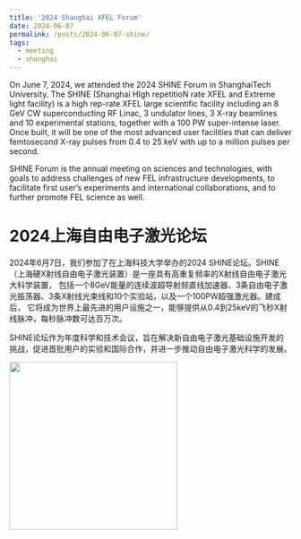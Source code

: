 ```yaml
---
title: '2024 Shanghai XFEL Forum'
date: 2024-06-07
permalink: /posts/2024-06-07-shine/
tags:
  - meeting
  - shanghai
---
```


On June 7, 2024, we attended the 2024 SHINE Forum in ShanghaiTech University. The SHINE (Shanghai HIgh repetitioN rate 
XFEL and Extreme light facility) is a high rep-rate XFEL large scientific facility including an 8 GeV CW superconducting 
RF Linac, 3 undulator lines, 3 X-ray beamlines and 10 experimental stations, together with a 100 PW super-intense laser. 
Once built, it will be one of the most advanced user facilities that can deliver femtosecond X-ray pulses from 0.4 to 25 
keV with up to a million pulses per second.

SHINE Forum is the annual meeting on sciences and technologies, with goals to address challenges of new FEL 
infrastructure developments, to facilitate first user’s experiments and international collaborations, and to further 
promote FEL science as well. 


2024上海自由电子激光论坛
======

2024年6月7日，我们参加了在上海科技大学举办的2024 SHINE论坛。SHINE（上海硬X射线自由电子激光装置）是一座具有高重复频率的X射线自由电子激光大科学装置，
包括一个8GeV能量的连续波超导射频直线加速器、3条自由电子激光振荡器、3条X射线光束线和10个实验站，以及一个100PW超强激光器。建成后，
它将成为世界上最先进的用户设施之一，能够提供从0.4到25keV的飞秒X射线脉冲，每秒脉冲数可达百万次。

SHINE论坛作为年度科学和技术会议，旨在解决新自由电子激光基础设施开发的挑战，促进首批用户的实验和国际合作，并进一步推动自由电子激光科学的发展。

<image align="left" height="300" src="/images/news/202406shine.jpg"></image>